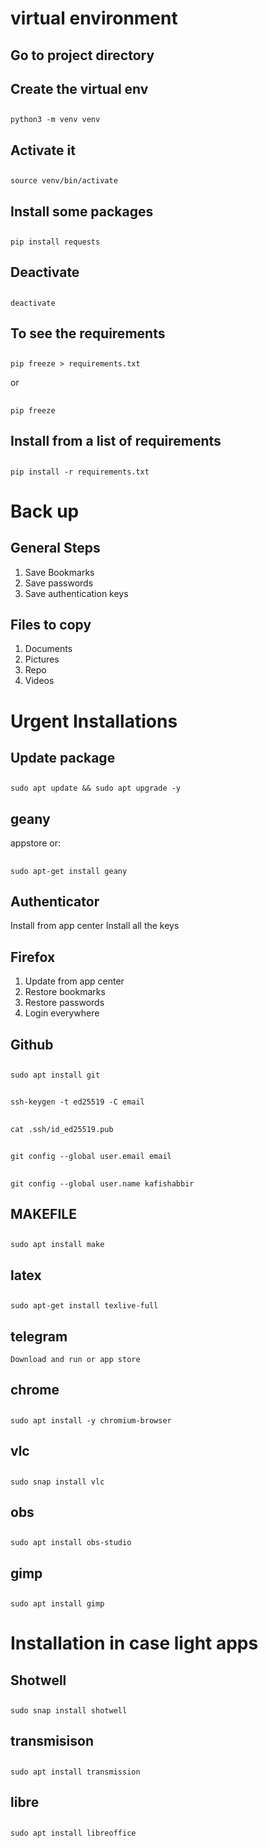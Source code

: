 # virtual environment 
## Go to project directory

## Create the virtual env
##
	python3 -m venv venv

## Activate it
##
	source venv/bin/activate

## Install some packages
##
	pip install requests

## Deactivate
##
	deactivate
	
## To see the requirements
##
	pip freeze > requirements.txt
or
##
	pip freeze 
	
## Install from a list of requirements
##
	pip install -r requirements.txt




# Back up

## General Steps
1. Save Bookmarks
1. Save passwords
1. Save authentication keys

## Files to copy
1. Documents
2. Pictures
3. Repo
4. Videos




# Urgent Installations
## Update package
##
	sudo apt update && sudo apt upgrade -y


## geany
appstore or:
##
	sudo apt-get install geany


## Authenticator
Install from app center
Install all the keys


## Firefox
1. Update from app center 
2. Restore bookmarks
3. Restore passwords
4. Login everywhere


## Github

##
	sudo apt install git

##
	ssh-keygen -t ed25519 -C email
	
##
    cat .ssh/id_ed25519.pub

##
	git config --global user.email email

##
	git config --global user.name kafishabbir


## MAKEFILE
##
	sudo apt install make 

## latex
##
	sudo apt-get install texlive-full
	
	
## telegram
	Download and run or app store


## chrome
##
	sudo apt install -y chromium-browser
	
		
## vlc
##
	sudo snap install vlc
	

## obs
##
	sudo apt install obs-studio


## gimp
##
	sudo apt install gimp
	
	




# Installation in case light apps	
## Shotwell
##
	sudo snap install shotwell
	
## transmisison
##
	sudo apt install transmission

## libre
##
	sudo apt install libreoffice


